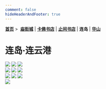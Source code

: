 ```yaml
---
comment: false
hideHeaderAndFooter: true
---
```

<style>.container{margin:0 auto;width:1280px;}</style>

**[首页](/)** >&nbsp; **[庙街城](/pho/miaojie)** | **[卡佛书店](/pho/kafo)** | **[止间书店](/pho/zhijian)** | **连岛** | **[华山](/pho/huashan)**

# 连岛·连云港

<div class=".gkpho-container">
<img class="gkpho-img" src="http://119.28.186.136:9520/images/liandao/IMG_7375.jpg">
<img class="gkpho-img gkpho-img-margin" src="http://119.28.186.136:9520/images/liandao/IMG_7383.jpg">
<img class="gkpho-img gkpho-img-margin" src="http://119.28.186.136:9520/images/liandao/IMG_7400.jpg">
</div>

<div class=".gkpho-container">
<img class="gkpho-img" src="http://119.28.186.136:9520/images/liandao/IMG_7403.JPG">
<img class="gkpho-img gkpho-img-margin" src="http://119.28.186.136:9520/images/liandao/IMG_7404.JPG">
<img class="gkpho-img gkpho-img-margin" src="http://119.28.186.136:9520/images/liandao/IMG_7405.jpg">
</div>

<div class=".gkpho-container">
<img class="gkpho-img" src="http://119.28.186.136:9520/images/liandao/IMG_7406.jpg">
<img class="gkpho-img gkpho-img-margin" src="http://119.28.186.136:9520/images/liandao/IMG_7407.jpg">
<img class="gkpho-img gkpho-img-margin" src="http://119.28.186.136:9520/images/liandao/IMG_7409.jpg">
</div>

<div class=".gkpho-container">
<img class="gkpho-img" src="http://119.28.186.136:9520/images/liandao/IMG_7410.JPG">
</div>
